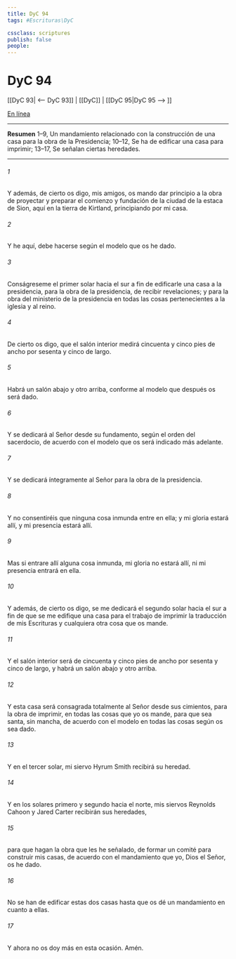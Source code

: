 ```yaml
---
title: DyC 94
tags: #Escrituras\DyC

cssclass: scriptures
publish: false
people:
---
```


# DyC 94
[[DyC 93| <-- DyC 93]] | [[DyC]] | [[DyC 95|DyC 95 --> ]]

[En línea](https://churchofjesuschrist.org/study/scriptures/dc-testament/dc/94?lang=spa)

---
__Resumen__
1–9, Un mandamiento relacionado con la construcción de una casa para la obra de la Presidencia; 10–12, Se ha de edificar una casa para imprimir; 13–17, Se señalan ciertas heredades.

---
###### 1 
Y además, de cierto os digo, mis amigos, os mando dar principio a la obra de proyectar y preparar el comienzo y fundación de la ciudad de la estaca de Sion, aquí en la tierra de Kirtland, principiando por mi casa.

###### 2 
Y he aquí, debe hacerse según el modelo que os he dado.

###### 3 
Conságreseme el primer solar hacia el sur a fin de edificarle una casa a la presidencia, para la obra de la presidencia, de recibir revelaciones; y para la obra del ministerio de la presidencia en todas las cosas pertenecientes a la iglesia y al reino.

###### 4 
De cierto os digo, que el salón interior medirá cincuenta y cinco pies de ancho por sesenta y cinco de largo.

###### 5 
Habrá un salón abajo y otro arriba, conforme al modelo que después os será dado.

###### 6 
Y se dedicará al Señor desde su fundamento, según el orden del sacerdocio, de acuerdo con el modelo que os será indicado más adelante.

###### 7 
Y se dedicará íntegramente al Señor para la obra de la presidencia.

###### 8 
Y no consentiréis que ninguna cosa inmunda entre en ella; y mi gloria estará allí, y mi presencia estará allí.

###### 9 
Mas si entrare allí alguna cosa inmunda, mi gloria no estará allí, ni mi presencia entrará en ella.

###### 10 
Y además, de cierto os digo, se me dedicará el segundo solar hacia el sur a fin de que se me edifique una casa para el trabajo de imprimir la traducción de mis Escrituras y cualquiera otra cosa que os mande.

###### 11 
Y el salón interior será de cincuenta y cinco pies de ancho por sesenta y cinco de largo, y habrá un salón abajo y otro arriba.

###### 12 
Y esta casa será consagrada totalmente al Señor desde sus cimientos, para la obra de imprimir, en todas las cosas que yo os mande, para que sea santa, sin mancha, de acuerdo con el modelo en todas las cosas según os sea dado.

###### 13 
Y en el tercer solar, mi siervo Hyrum Smith recibirá su heredad.

###### 14 
Y en los solares primero y segundo hacia el norte, mis siervos Reynolds Cahoon y Jared Carter recibirán sus heredades,

###### 15 
para que hagan la obra que les he señalado, de formar un comité para construir mis casas, de acuerdo con el mandamiento que yo, Dios el Señor, os he dado.

###### 16 
No se han de edificar estas dos casas hasta que os dé un mandamiento en cuanto a ellas.

###### 17 
Y ahora no os doy más en esta ocasión. Amén.

